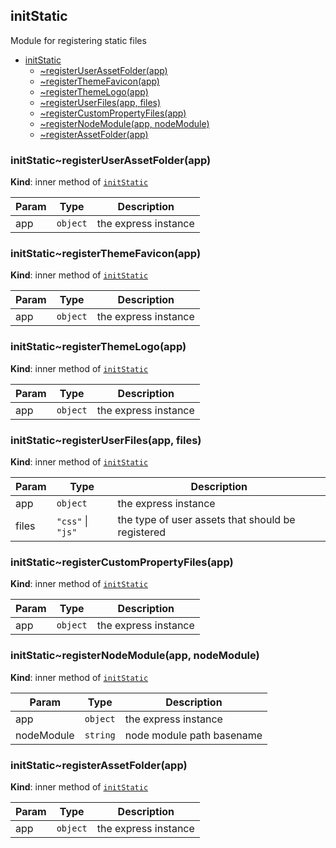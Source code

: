 <a name="module_initStatic"></a>

## initStatic
Module for registering static files


* [initStatic](#module_initStatic)
    * [~registerUserAssetFolder(app)](#module_initStatic..registerUserAssetFolder)
    * [~registerThemeFavicon(app)](#module_initStatic..registerThemeFavicon)
    * [~registerThemeLogo(app)](#module_initStatic..registerThemeLogo)
    * [~registerUserFiles(app, files)](#module_initStatic..registerUserFiles)
    * [~registerCustomPropertyFiles(app)](#module_initStatic..registerCustomPropertyFiles)
    * [~registerNodeModule(app, nodeModule)](#module_initStatic..registerNodeModule)
    * [~registerAssetFolder(app)](#module_initStatic..registerAssetFolder)

<a name="module_initStatic..registerUserAssetFolder"></a>

### initStatic~registerUserAssetFolder(app)
**Kind**: inner method of [<code>initStatic</code>](#module_initStatic)  

| Param | Type | Description |
| --- | --- | --- |
| app | <code>object</code> | the express instance |

<a name="module_initStatic..registerThemeFavicon"></a>

### initStatic~registerThemeFavicon(app)
**Kind**: inner method of [<code>initStatic</code>](#module_initStatic)  

| Param | Type | Description |
| --- | --- | --- |
| app | <code>object</code> | the express instance |

<a name="module_initStatic..registerThemeLogo"></a>

### initStatic~registerThemeLogo(app)
**Kind**: inner method of [<code>initStatic</code>](#module_initStatic)  

| Param | Type | Description |
| --- | --- | --- |
| app | <code>object</code> | the express instance |

<a name="module_initStatic..registerUserFiles"></a>

### initStatic~registerUserFiles(app, files)
**Kind**: inner method of [<code>initStatic</code>](#module_initStatic)  

| Param | Type | Description |
| --- | --- | --- |
| app | <code>object</code> | the express instance |
| files | <code>&quot;css&quot;</code> \| <code>&quot;js&quot;</code> | the type of user assets that should be registered |

<a name="module_initStatic..registerCustomPropertyFiles"></a>

### initStatic~registerCustomPropertyFiles(app)
**Kind**: inner method of [<code>initStatic</code>](#module_initStatic)  

| Param | Type | Description |
| --- | --- | --- |
| app | <code>object</code> | the express instance |

<a name="module_initStatic..registerNodeModule"></a>

### initStatic~registerNodeModule(app, nodeModule)
**Kind**: inner method of [<code>initStatic</code>](#module_initStatic)  

| Param | Type | Description |
| --- | --- | --- |
| app | <code>object</code> | the express instance |
| nodeModule | <code>string</code> | node module path basename |

<a name="module_initStatic..registerAssetFolder"></a>

### initStatic~registerAssetFolder(app)
**Kind**: inner method of [<code>initStatic</code>](#module_initStatic)  

| Param | Type | Description |
| --- | --- | --- |
| app | <code>object</code> | the express instance |

